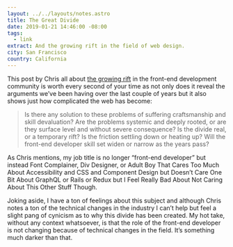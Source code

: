 ```yaml
---
layout: ../../layouts/notes.astro
title: The Great Divide
date: 2019-01-21 14:46:00 -08:00
tags:
  - link
extract: And the growing rift in the field of web design.
city: San Francisco
country: California
---
```


This post by Chris all about [the growing rift](https://css-tricks.com/the-great-divide) in the front-end development community is worth every second of your time as not only does it reveal the arguments we’ve been having over the last couple of years but it also shows just how complicated the web has become:

> Is there any solution to these problems of suffering craftsmanship and skill devaluation? Are the problems systemic and deeply rooted, or are they surface level and without severe consequence? Is the divide real, or a temporary rift? Is the friction settling down or heating up? Will the front-end developer skill set widen or narrow as the years pass?

As Chris mentions, my job title is no longer “front-end developer” but instead Font Complainer, Div Designer, or Adult Boy That Cares Too Much About Accessibility and CSS and Component Design but Doesn’t Care One Bit About GraphQL or Rails or Redux but I Feel Really Bad About Not Caring About This Other Stuff Though.

Joking aside, I have a ton of feelings about this subject and although Chris notes a ton of the technical changes in the industry I can’t help but feel a slight pang of cynicism as to why this divide has been created. My hot take, without any context whatsoever, is that the role of the front-end developer is not changing because of technical changes in the field. It’s something much darker than that.
